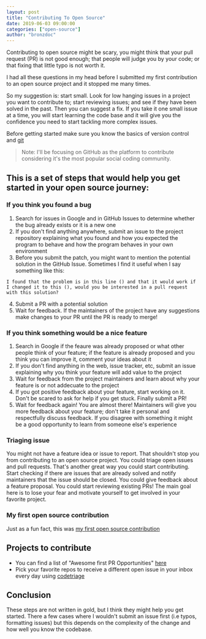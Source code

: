 ```yaml
---
layout: post
title: "Contributing To Open Source"
date: 2019-06-03 09:00:00
categories: ["open-source"]
author: "bronzdoc"
---
```


Contributing to open source might be scary, you might think that your pull request (PR) is not good enough; that people will judge you by your code; or that fixing that little typo is not worth it.

I had all these questions in my head before I submitted my first contribution to an open source project and it stopped me many times.

<!--more-->

So my suggestion is: start small. Look for low hanging issues in a project you want to contribute to; start reviewing issues; and see if they have been solved in the past. Then you can suggest a fix. If you take it one small issue at a time, you will start learning the code base and it will give you the confidence you need to start tackling more complex issues.

Before getting started make sure you know the basics of version control and [git](https://git-scm.com/book/en/v1/Getting-Started-Git-Basics)

> Note: I'll be focusing on GitHub as the platform to contribute considering it's the most popular social coding community.

## This is a set of steps that would help you get started in your open source journey:

### If you think you found a bug

1. Search for issues in Google and in GitHub Issues to determine whether the bug already exists or it is a new one
2. If you don't find anything anywhere, submit an issue to the project repository explaining what you found and how you expected the program to behave and how the program behaves in your own environment
3. Before you submit the patch, you might want to mention the potential solution in the GitHub Issue. Sometimes I find it useful when I say something like this:
 ```
 I found that the problem is in this line () and that it would work if I changed it to this (), would you be interested in a pull request with this solution?
 ```
4. Submit a PR with a potential solution
5. Wait for feedback. If the maintainers of the project have any suggestions make changes to your PR until the PR is ready to merge!

### If you think something would be a nice feature

1. Search in Google if the feaure was already proposed or what other people think of your feature; if the feature is already proposed and you think you can improve it, comment your ideas about it
2. If you don't find anything in the web, issue tracker, etc, submit an issue explaining why you think your feature will add value to the project
3. Wait for feedback from the project maintainers and learn about why your feature is or not addecuate to the project
4. If you got positive feedback about your feature, start working on it. Don't be scared to ask for help if you get stuck. Finally submit a PR!
5. Wait for feedback again! You are almost there! Maintainers will give you more feedback about your feature; don't take it personal and respectfully discuss feedback. If you disagree with something it might be a good opportunity to learn from someone else's experience

### Triaging issue

You might not have a feature idea or issue to report. That shouldn't stop you from contributing to an open source project. You could triage open issues and pull requests. That's another great way you could start contributing. Start checking if there are issues that are already solved and notify maintainers that the issue should be closed.  You could give feedback about a feature proposal. You could start reviewing existing PRs! The main goal here is to lose your fear and motivate yourself to get involved in your favorite project.

### My first open source contribution
Just as a fun fact, this was [my first open source contribution](https://github.com/plaidchat/plaidchat/pull/74)

## Projects to contribute

- You can find a list of "Awesome first PR Opportunities" [here](https://github.com/MunGell/awesome-for-beginners)
- Pick your favorite repos to receive a different open issue in your inbox every day using [codetriage](https://www.codetriage.com/)

## Conclusion

These steps are not written in gold, but I think they might help you get started.
There a few cases where I wouldn't submit an issue first (i.e typos, formatting issues)
but this depends on the complexity of the change and how well you know the codebase.
